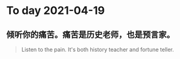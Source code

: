 
# To day 2021-04-19


## 倾听你的痛苦。痛苦是历史老师，也是预言家。
> Listen to the pain. It's both history teacher and fortune teller. 

    